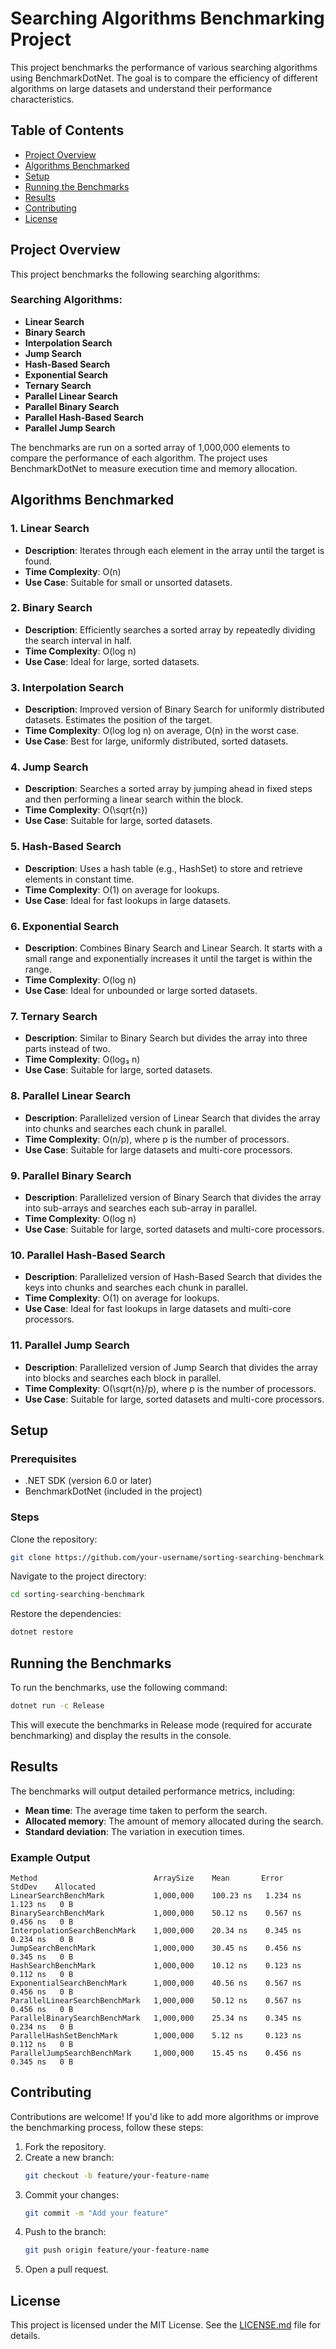 # Searching Algorithms Benchmarking Project

This project benchmarks the performance of various searching algorithms using BenchmarkDotNet. The goal is to compare the efficiency of different algorithms on large datasets and understand their performance characteristics.

## Table of Contents
- [Project Overview](#project-overview)
- [Algorithms Benchmarked](#algorithms-benchmarked)
- [Setup](#setup)
- [Running the Benchmarks](#running-the-benchmarks)
- [Results](#results)
- [Contributing](#contributing)
- [License](#license)

## Project Overview
This project benchmarks the following searching algorithms:

### Searching Algorithms:
- **Linear Search**
- **Binary Search**
- **Interpolation Search**
- **Jump Search**
- **Hash-Based Search**
- **Exponential Search**
- **Ternary Search**
- **Parallel Linear Search**
- **Parallel Binary Search**
- **Parallel Hash-Based Search**
- **Parallel Jump Search**

The benchmarks are run on a sorted array of 1,000,000 elements to compare the performance of each algorithm. The project uses BenchmarkDotNet to measure execution time and memory allocation.

## Algorithms Benchmarked
### 1. Linear Search
- **Description**: Iterates through each element in the array until the target is found.
- **Time Complexity**: O(n)
- **Use Case**: Suitable for small or unsorted datasets.

### 2. Binary Search
- **Description**: Efficiently searches a sorted array by repeatedly dividing the search interval in half.
- **Time Complexity**: O(log n)
- **Use Case**: Ideal for large, sorted datasets.

### 3. Interpolation Search
- **Description**: Improved version of Binary Search for uniformly distributed datasets. Estimates the position of the target.
- **Time Complexity**: O(log log n) on average, O(n) in the worst case.
- **Use Case**: Best for large, uniformly distributed, sorted datasets.

### 4. Jump Search
- **Description**: Searches a sorted array by jumping ahead in fixed steps and then performing a linear search within the block.
- **Time Complexity**: O(\sqrt{n})
- **Use Case**: Suitable for large, sorted datasets.

### 5. Hash-Based Search
- **Description**: Uses a hash table (e.g., HashSet) to store and retrieve elements in constant time.
- **Time Complexity**: O(1) on average for lookups.
- **Use Case**: Ideal for fast lookups in large datasets.

### 6. Exponential Search
- **Description**: Combines Binary Search and Linear Search. It starts with a small range and exponentially increases it until the target is within the range.
- **Time Complexity**: O(log n)
- **Use Case**: Ideal for unbounded or large sorted datasets.

### 7. Ternary Search
- **Description**: Similar to Binary Search but divides the array into three parts instead of two.
- **Time Complexity**: O(log₃ n)
- **Use Case**: Suitable for large, sorted datasets.

### 8. Parallel Linear Search
- **Description**: Parallelized version of Linear Search that divides the array into chunks and searches each chunk in parallel.
- **Time Complexity**: O(n/p), where p is the number of processors.
- **Use Case**: Suitable for large datasets and multi-core processors.

### 9. Parallel Binary Search
- **Description**: Parallelized version of Binary Search that divides the array into sub-arrays and searches each sub-array in parallel.
- **Time Complexity**: O(log n)
- **Use Case**: Suitable for large, sorted datasets and multi-core processors.

### 10. Parallel Hash-Based Search
- **Description**: Parallelized version of Hash-Based Search that divides the keys into chunks and searches each chunk in parallel.
- **Time Complexity**: O(1) on average for lookups.
- **Use Case**: Ideal for fast lookups in large datasets and multi-core processors.

### 11. Parallel Jump Search
- **Description**: Parallelized version of Jump Search that divides the array into blocks and searches each block in parallel.
- **Time Complexity**: O(\sqrt{n}/p), where p is the number of processors.
- **Use Case**: Suitable for large, sorted datasets and multi-core processors.

## Setup
### Prerequisites
- .NET SDK (version 6.0 or later)
- BenchmarkDotNet (included in the project)

### Steps
Clone the repository:
```bash
git clone https://github.com/your-username/sorting-searching-benchmark.git
```

Navigate to the project directory:
```bash
cd sorting-searching-benchmark
```

Restore the dependencies:
```bash
dotnet restore
```

## Running the Benchmarks
To run the benchmarks, use the following command:
```bash
dotnet run -c Release
```
This will execute the benchmarks in Release mode (required for accurate benchmarking) and display the results in the console.

## Results
The benchmarks will output detailed performance metrics, including:
- **Mean time**: The average time taken to perform the search.
- **Allocated memory**: The amount of memory allocated during the search.
- **Standard deviation**: The variation in execution times.

### Example Output
```
Method                          ArraySize    Mean       Error      StdDev    Allocated
LinearSearchBenchMark           1,000,000    100.23 ns   1.234 ns   1.123 ns   0 B
BinarySearchBenchMark           1,000,000    50.12 ns    0.567 ns   0.456 ns   0 B
InterpolationSearchBenchMark    1,000,000    20.34 ns    0.345 ns   0.234 ns   0 B
JumpSearchBenchMark             1,000,000    30.45 ns    0.456 ns   0.345 ns   0 B
HashSearchBenchMark             1,000,000    10.12 ns    0.123 ns   0.112 ns   0 B
ExponentialSearchBenchMark      1,000,000    40.56 ns    0.567 ns   0.456 ns   0 B
ParallelLinearSearchBenchMark   1,000,000    50.12 ns    0.567 ns   0.456 ns   0 B
ParallelBinarySearchBenchMark   1,000,000    25.34 ns    0.345 ns   0.234 ns   0 B
ParallelHashSetBenchMark        1,000,000    5.12 ns     0.123 ns   0.112 ns   0 B
ParallelJumpSearchBenchMark     1,000,000    15.45 ns    0.456 ns   0.345 ns   0 B
```

## Contributing
Contributions are welcome! If you'd like to add more algorithms or improve the benchmarking process, follow these steps:
1. Fork the repository.
2. Create a new branch:
   ```bash
   git checkout -b feature/your-feature-name
   ```
3. Commit your changes:
   ```bash
   git commit -m "Add your feature"
   ```
4. Push to the branch:
   ```bash
   git push origin feature/your-feature-name
   ```
5. Open a pull request.

## License
This project is licensed under the MIT License. See the [LICENSE.md](LICENSE.md) file for details.

